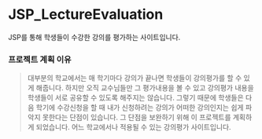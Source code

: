 # JSP_LectureEvaluation
JSP를 통해 학생들이 수강한 강의를 평가하는 사이트입니다.
### 프로젝트 계획 이유
> 대부분의 학교에서는 매 학기마다 강의가 끝나면 학생들이 강의평가를 할 수 있게 해줍니다. 하지만 오직 교수님들만 그 평가내용을 볼 수 있고 강의평가 내용을 학생들이 서로 공유할 수 있도록 해주지는 않습니다. 그렇기 때문에 학생들은 다음 학기에 수강신청을 할 때 내가 신청하려는 강의가 어떠한 강의인지는 쉽게 파악지 못한다는 단점이 있습니다. 그 단점을 보완하기 위해 이 프로젝트를 계획하게 되었습니다. 어느 학교에서나 적용될 수 있는 강의평가 사이트입니다.
